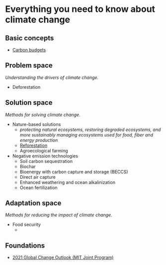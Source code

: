 # Everything you need to know about climate change

## Basic concepts
- [Carbon budgets](./carbon_budgets.md)

## Problem space

_Understanding the drivers of climate change._

- Deforestation

## Solution space

_Methods for solving climate change._

- Nature-based solutions
  - _protecting natural ecosystems, restoring degraded ecosystems, and more sustainably managing ecosystems used for food, fiber and energy production_
  - [Reforestation](./reforestation.md)
  - Agroecological farming
- Negative emission technologies
  - Soil carbon sequestration
  - Biochar
  - Bioenergy with carbon capture and storage (BECCS)
  - Direct air capture
  - Enhanced weathering and ocean alkalinization
  - Ocean fertilization

## Adaptation space

_Methods for reducing the impact of climate change._

- Food security
  - []()

## Foundations
- [2021 Global Change Outlook (MIT Joint Program)](https://archive.ph/BPUYX)
